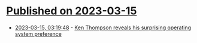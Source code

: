 # [Published on 2023-03-15](index.md)

* [2023-03-15, 03:19:48](https://lobste.rs/s/htwiag/ken_thompson_reveals_his_surprising) - [Ken Thompson reveals his surprising operating system preference](https://www.youtube.com/live/kaandEt_pKw?feature=share&t=3468)
